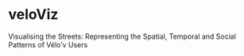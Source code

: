 # veloViz
Visualising the Streets: Representing the Spatial, Temporal and Social Patterns of Vélo’v Users
